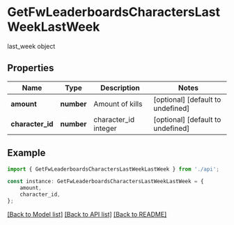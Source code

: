 # GetFwLeaderboardsCharactersLastWeekLastWeek

last_week object

## Properties

Name | Type | Description | Notes
------------ | ------------- | ------------- | -------------
**amount** | **number** | Amount of kills | [optional] [default to undefined]
**character_id** | **number** | character_id integer | [optional] [default to undefined]

## Example

```typescript
import { GetFwLeaderboardsCharactersLastWeekLastWeek } from './api';

const instance: GetFwLeaderboardsCharactersLastWeekLastWeek = {
    amount,
    character_id,
};
```

[[Back to Model list]](../README.md#documentation-for-models) [[Back to API list]](../README.md#documentation-for-api-endpoints) [[Back to README]](../README.md)
